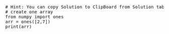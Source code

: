 <pre class="file" data-target="clipboard">
# Hint: You can copy Solution to ClipBoard from Solution tab in Step 5
# create one array
from numpy import ones
arr = ones([2,7])
print(arr)
</pre>


